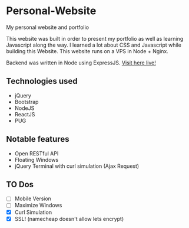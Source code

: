 # Personal-Website
My personal website and portfolio 

This website was built in order to present my portfolio as well as learning Javascript along the way. I learned a lot about CSS and Javascript while building this Website. This website runs on a VPS in Node + Nginx. 

Backend was written in Node using ExpressJS. 
[Visit here live!](http://floshodan.io)

## Technologies used
+ jQuery
+ Bootstrap 
+ NodeJS
+ ReactJS
+ PUG

## Notable features

+ Open RESTful API
+ Floating Windows
+ jQuery Terminal with curl simulation (Ajax Request)


## TO Dos

- [ ] Mobile Version
- [ ] Maximize Windows
- [x] Curl Simulation
- [x] SSL! (namecheap doesn't allow lets encrypt)
